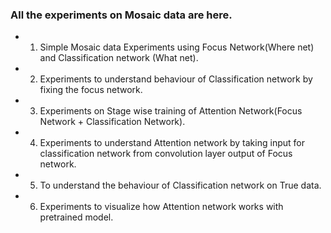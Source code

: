 ### All the experiments on Mosaic data are here.

 - 1. Simple Mosaic data Experiments using Focus Network(Where net) and Classification network (What net).
 - 2. Experiments to understand behaviour of Classification network by fixing the focus network.
 - 3. Experiments on Stage wise training of Attention Network(Focus Network + Classification Network).
 - 4. Experiments to understand Attention network by taking input for classification network from convolution layer output of Focus network.
 - 5. To understand the behaviour of Classification network on True data.
 - 6. Experiments to visualize how Attention network works with pretrained model.
